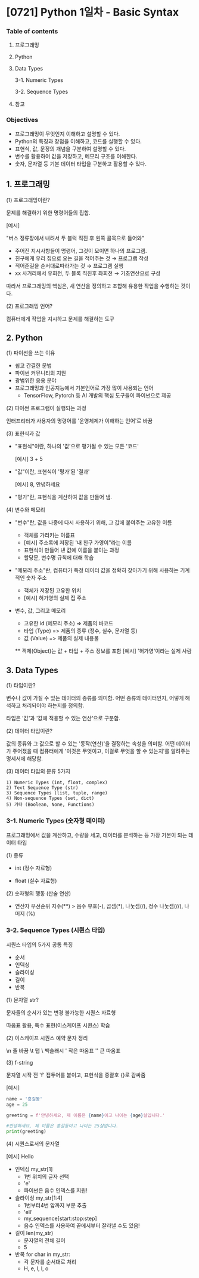 # [0721] Python 1일차 - Basic Syntax

### Table of contents
1. 프로그래밍
2. Python
3. Data Types

    3-1. Numeric Types

    3-2. Sequence Types
4. 참고


### Objectives
- 프로그래밍이 무엇인지 이해하고 설명할 수 있다.
- Python의 특징과 장점을 이해하고, 코드를 실행할 수 있다.
- 표현식, 값, 문장의 개념을 구분하여 설명할 수 있다.
- 변수를 활용하여 값을 저장하고, 메모리 구조를 이해한다.
- 숫자, 문자열 등 기본 데이터 타입을 구분하고 활용할 수 있다.




## 1. 프로그래밍

(1) 프로그래밍이란?

문제를 해결하기 위한 명령어들의 집합.


[예시]

"버스 정류장에서 내려서 두 블럭 직진 후 왼쪽 골목으로 들어와"


- 주어진 지시사항들이 명령어, 그것이 모이면 하나의 프로그램.
- 친구에게 우리 집으로 오는 길을 적어주는 것 →  프로그램 작성
- 적어준길을 순서대로따라가는 것 → 프로그램 실행
- xx 사거리에서 우회전, 두 블록 직진후 좌회전 → 기초연산으로 구성



따라서 프로그래밍의 핵심은, 새 연산을 정의하고 조합해 유용한 작업을 수행하는 것이다.


(2) 프로그래밍 언어?

컴퓨터에게 작업을 지시하고 문제를 해결하는 도구



## 2. Python

(1) 파이썬을 쓰는 이유 

- 쉽고 간결한 문법
- 파이썬 커뮤니티의 지원
- 광범위한 응용 분야
- 프로그래밍과 인공지능에서 기본언어로 가장 많이 사용되는 언어
    - TensorFlow, Pytorch 등 AI 개발의 핵심 도구들이 파이썬으로 제공


(2) 파이썬 프로그램이 실행되는 과정

인터프리터가 사용자의 명령어를 '운영체제가 이해하는 언어'로 바꿈


(3) 표현식과 값

- "표현식"이란, 하나의 '값'으로 평가될 수 있는 모든 '코드'

    [예시] 3 + 5
- "값"이란, 표현식이 '평가'된 '결과'

     [예시] 8, 안녕하세요
- "평가"란, 표현식을 계산하여 값을 만들어 냄.


(4) 변수와 메모리
- "변수"란, 값을 나중에 다시 사용하기 위해, 그 값에 붙여주는 고유한 이름
    - 객체를 가리키는  이름표
    - [예시] 주소록에 저장된 '내 친구 가영이"라는 이름
    - 표현식이 만들어 낸 값에 이름을 붙이는 과정
    - 할당문, 변수명 규칙에 대해 학습

- "메모리 주소"란, 컴퓨터가 특정 데이터 값을 정확히 찾아가기 위해 사용하는 기계적인 숫자 주소
    - 객체가 저장된 고유한 위치
    - [예시] 허가영의 실제 집 주소

- 변수, 값, 그리고 메모리

    - 고유한 id (메모리 주소) => 제품의 바코드
    - 타입 (Type) => 제품의 종류 (정수, 실수, 문자열 등)
    - 값 (Value) => 제품의 실제 내용물

    ** 객체(Object)는 값 + 타입 + 주소 정보를 포함
    [예시] '허가영'이라는 실제 사람



## 3. Data Types

(1) 타입이란?

변수나 값이 가질 수 있는 데이터의 종류를 의미함. 어떤 종류의 데이터인지, 어떻게 해석하고 처리되어야 하는지를 정의함.

타입은 '값'과 '값에 적용할 수 있는 연산'으로 구분함.

(2) 데이터 타입이란?

값의 종류와 그 값으로 할 수 있는 '동작(연산)'을 결정하는 속성을 의미함. 어떤 데이터가 주어졌을 때 컴퓨터에게 '이것은 무엇이고, 이걸로 무엇을 할 수 있는지'를 알려주는 명세서에 해당함.

(3) 데이터 타입의 분류 5가지

    1) Numeric Types (int, float, complex)
    2) Text Sequence Type (str)
    3) Sequence Types (list, tuple, range)
    4) Non-sequence Types (set, dict)
    5) 기타 (Boolean, None, Functions)


### 3-1. Numeric Types (숫자형 데이터)

프로그래밍에서 값을 계산하고, 수량을 세고, 데이터를 분석하는 등 가장 기본이 되는 데이터 타입

(1) 종류
-  int (정수 자료형)

- float (실수 자료형)


(2) 숫자형의 행동 (산술 연산)

- 연산자 우선순위
    지수(**) > 음수 부호(-), 곱셈(*), 나눗셈(/), 정수 나눗셈(//), 나머지 (%)


### 3-2. Sequence Types (시퀀스 타입)

시퀀스 타입의 5가지 공통 특징

 - 순서
 - 인덱싱
 - 슬라이싱
 - 길이
 - 반복


 (1) 문자열 str?

문자들의 순서가 있는 변경 불가능한 시퀀스 자료형

따옴표 활용, 특수 표현(이스케이프 시퀀스) 학습

(2) 이스케이프 시퀀스 예약 문자 정리

\n 줄 바꿈
\t 탭
\\ 백슬래시
\' 작은 따옴표
\'' 큰 따옴표

(3) f-string

문자열 시작 전 'f' 접두어를 붙이고, 표현식을 중괄호 {}로 감싸줌

[예시]
```python
name = '홍길동'
age = 25

greeting = f'안녕하세요, 제 이름은 {name}이고 나이는 {age}살입니다.'

#안녕하세요, 제 이름은 홍길동이고 나이는 25살입니다.
print(greeting)
```



(4) 시퀀스로서의 문자열

[예시] Hello

- 인덱싱 my_str[1]
    - 1번 위치의 글자 선택
    - 'e'
    - 파이썬은  음수 인덱스를 지원!
- 슬라이싱 my_str[1:4]
    - 1번부터4번 앞까지 부분 추출
    - 'ell'
    - my_sequence[start:stop:step]
    - 음수 인덱스를 사용하여 끝에서부터 잘라낼 수도 있음!
- 길이 len(my_str)
    - 문자열의 전체 길이
    - 5
- 반복 for char in my_str:
    - 각 문자를 순서대로 처리
    - H, e, l, l, o

